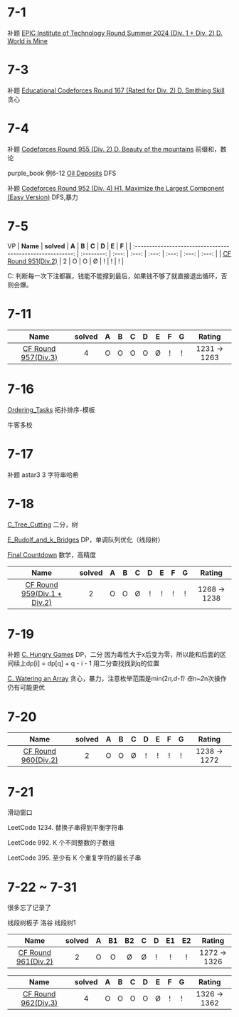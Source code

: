 # 7-1
补题 [EPIC Institute of Technology Round Summer 2024 (Div. 1 + Div. 2) D. World is Mine](https://codeforces.com/contest/1987/problem/D)

# 7-3

补题 [Educational Codeforces Round 167 (Rated for Div. 2) D. Smithing Skill](https://codeforces.com/contest/1989/standings/participant/185068736#p185068736)
贪心

# 7-4

补题 [Codeforces Round 955 (Div. 2) D. Beauty of the mountains](https://codeforces.com/contest/1982/problem/D)
前缀和，数论

purple_book 例6-12 [Oil Deposits](https://vjudge.net/problem/UVA-572)
DFS

补题 [Codeforces Round 952 (Div. 4) H1. Maximize the Largest Component (Easy Version)](https://codeforces.com/contest/1985/problem/H1)
DFS,暴力

# 7-5

VP
|                       **Name**                             | **solved** | **A** | **B** | **C** | **D** | **E** | **F** | 
| :--------------------------------------------------------: | :--------: | :---: | :---: | :---: | :---: | :---: | :---: | 
| [CF Round 951(Div.2)](https://codeforces.com/contest/1929) |     2      |   Ο   |   O   |   Ø   |   !   |   !   |   !   | 

C: 判断每一次下注都赢，钱能不能撑到最后，如果钱不够了就直接退出循环，否则会爆。

# 7-11

|                       **Name**                             | **solved** | **A** | **B** | **C** | **D** | **E** | **F** | **G** |    **Rating**    |
| :--------------------------------------------------------: | :--------: | :---: | :---: | :---: | :---: | :---: | :---: | :---: | :--------------: |
| [CF Round 957(Div.3)](https://codeforces.com/contest/1992) |     4      |   O   |   O   |   O   |   O   |   Ø   |   !   |   !   | 1231 &rarr; 1263 |




# 7-16

[Ordering_Tasks](https://vjudge.net/problem/UVA-10305)
拓扑排序-模板

牛客多校

# 7-17

补题 astar3 3 字符串哈希

# 7-18

[C_Tree_Cutting](https://codeforces.com/contest/1946/problem/C)
二分，树

[E_Rudolf_and_k_Bridges](https://codeforces.com/contest/1941/problem/E)
DP，单调队列优化（线段树）

[Final Countdown](https://codeforces.com/contest/1932/problem/E)
数学，高精度

|                               **Name**                             | **solved** | **A** | **B** | **C** | **D** | **E** | **F** | **G** |    **Rating**    |
| :----------------------------------------------------------------: | :--------: | :---: | :---: | :---: | :---: | :---: | :---: | :---: | :--------------: |
| [CF Round 959(Div.1 + Div.2)](https://codeforces.com/contest/1994) |     2      |   O   |   O   |   Ø   |   !   |   !   |   !   |   !   | 1268 &rarr; 1238 |

# 7-19

补题
[C. Hungry Games](https://codeforces.com/contest/1994/problem/C)
DP，二分
因为毒性大于x后变为零，所以能和后面的区间续上dp[i] = dp[q] + q - i - 1
用二分查找找到q的位置

[C. Watering an Array](https://codeforces.com/problemset/problem/1917/C)
贪心，暴力，注意枚举范围是min(2*n,d-1)
在n~2*n次操作仍有可能更优

# 7-20
|                       **Name**                             | **solved** | **A** | **B** | **C** | **D** | **E** | **F** | **G** |    **Rating**    |
| :--------------------------------------------------------: | :--------: | :---: | :---: | :---: | :---: | :---: | :---: | :---: | :--------------: |
| [CF Round 960(Div.2)](https://codeforces.com/contest/1990) |     2      |   O   |   O   |   Ø   |   !   |   !   |   !   |   !   | 1238 &rarr; 1272 |

# 7-21

滑动窗口

LeetCode 1234. 替换子串得到平衡字符串

LeetCode 992. K 个不同整数的子数组

LeetCode 395. 至少有 K 个重复字符的最长子串

# 7-22 ~ 7-31
很多忘了记录了

线段树板子
洛谷 线段树1

|                       **Name**                             | **solved** | **A** | **B1** | **B2** | **C** | **D** | **E1** | **E2** |    **Rating**    |
| :--------------------------------------------------------: | :--------: | :---: | :----: | :----: | :---: | :---: | :----: | :----: | :--------------: |
| [CF Round 961(Div.2)](https://codeforces.com/contest/1995) |     2      |   O   |   O    |    Ø   |   Ø   |   !   |    !   |    !   | 1272 &rarr; 1326 |

|                       **Name**                             | **solved** | **A** | **B** | **C**  | **D** | **E** | **F** | **G**   |    **Rating**    |
| :--------------------------------------------------------: | :--------: | :---: | :---: | :----: | :---: | :---: | :----: | :----: | :--------------: |
| [CF Round 962(Div.3)](https://codeforces.com/contest/1995) |     4      |   O   |   O   |    O   |   O   |   Ø   |    !   |    !   | 1326 &rarr; 1362 |